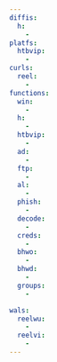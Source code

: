 ```yaml
---
diffis:
  h:
    -
platfs:
  htbvip:
    -
curls:
  reel:
    -
functions:
  win:
    -
  h:
    -
  htbvip:
    -
  ad:
    -
  ftp:
    -
  al:
    -
  phish:
    -
  decode:
    -
  creds:
    -
  bhwo:
    -
  bhwd:
    -
  groups:
    -

wals:
  reelwu:
    -
  reelvi:
    -
---
```

